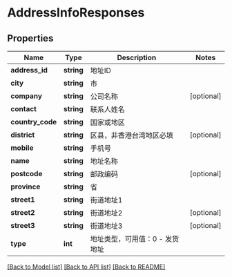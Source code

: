 # AddressInfoResponses

## Properties
Name | Type | Description | Notes
------------ | ------------- | ------------- | -------------
**address_id** | **string** | 地址ID | 
**city** | **string** | 市 | 
**company** | **string** | 公司名称 | [optional] 
**contact** | **string** | 联系人姓名 | 
**country_code** | **string** | 国家或地区 | 
**district** | **string** | 区县，非香港台湾地区必填 | [optional] 
**mobile** | **string** | 手机号 | 
**name** | **string** | 地址名称 | 
**postcode** | **string** | 邮政编码 | [optional] 
**province** | **string** | 省 | 
**street1** | **string** | 街道地址1 | 
**street2** | **string** | 街道地址2 | [optional] 
**street3** | **string** | 街道地址3 | [optional] 
**type** | **int** | 地址类型，可用值：0 - 发货地址 | 

[[Back to Model list]](../README.md#documentation-for-models) [[Back to API list]](../README.md#documentation-for-api-endpoints) [[Back to README]](../README.md)


